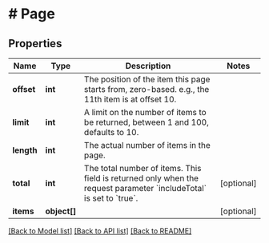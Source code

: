# # Page

## Properties

Name | Type | Description | Notes
------------ | ------------- | ------------- | -------------
**offset** | **int** | The position of the item this page starts from, zero-based. e.g., the 11th item is at offset 10. |
**limit** | **int** | A limit on the number of items to be returned, between 1 and 100, defaults to 10. |
**length** | **int** | The actual number of items in the page. |
**total** | **int** | The total number of items. This field is returned only when the request parameter &#x60;includeTotal&#x60; is set to &#x60;true&#x60;. | [optional]
**items** | **object[]** |  | [optional]

[[Back to Model list]](../../README.md#models) [[Back to API list]](../../README.md#endpoints) [[Back to README]](../../README.md)

